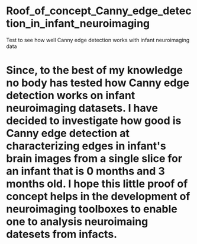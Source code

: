 # Roof_of_concept_Canny_edge_detection_in_infant_neuroimaging
Test to see how well Canny edge detection works with infant neuroimaging data

<h1> Since, to the best of my knowledge no body has tested how Canny edge detection works on infant neuroimaging datasets. I have decided to investigate how good is Canny edge detection at characterizing edges in infant's brain images from a single slice for an infant that is 0 months and 3 months old. I hope this little proof of concept helps in the development of neuroimaging toolboxes to enable one to analysis neuroimaing datesets from infacts. </h1>
